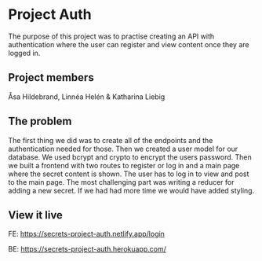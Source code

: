 # Project Auth

The purpose of this project was to practise creating an API with authentication where the user can register and view content once they are logged in.

## Project members

Åsa Hildebrand, Linnéa Helén & Katharina Liebig

## The problem

The first thing we did was to create all of the endpoints and the authentication needed for those. Then we created a user model for our database. We used bcrypt and crypto to encrypt the users password. Then we built a frontend with two routes to register or log in and a main page where the secret content is shown. The user has to log in to view and post to the main page. The most challenging part was writing a reducer for adding a new secret. If we had had more time we would have added styling.

## View it live

FE: https://secrets-project-auth.netlify.app/login

BE: https://secrets-project-auth.herokuapp.com/
